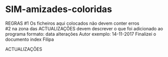 # SIM-amizades-coloridas


REGRAS
#1 Os ficheiros aqui colocados não devem conter erros <br>
#2 na zona das ACTUALIZAÇÕES devem descrever o que foi adicionado ao programa
  formato:
    data
    alterações
    Autor
  exemplo:
    14-11-2017
    Finalizei o documento index
    Filipa
  


ACTUALIZAÇÕES
